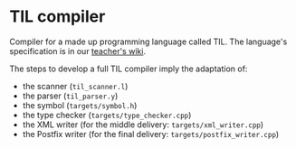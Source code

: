 # TIL compiler

Compiler for a made up programming language called TIL.
The language's specification is in our [teacher's wiki](https://web.tecnico.ulisboa.pt/~david.matos/w/pt/index.php/Compiladores/Projecto_de_Compiladores/Projecto_2023-2024/Manual_de_Refer%C3%AAncia_da_Linguagem_TIL).

The steps to develop a full TIL compiler imply the adaptation of:
* the scanner (`til_scanner.l`)
* the parser (`til_parser.y`)
* the symbol (`targets/symbol.h`)
* the type checker (`targets/type_checker.cpp`)
* the XML writer (for the middle delivery: `targets/xml_writer.cpp`)
* the Postfix writer (for the final delivery: `targets/postfix_writer.cpp`)
